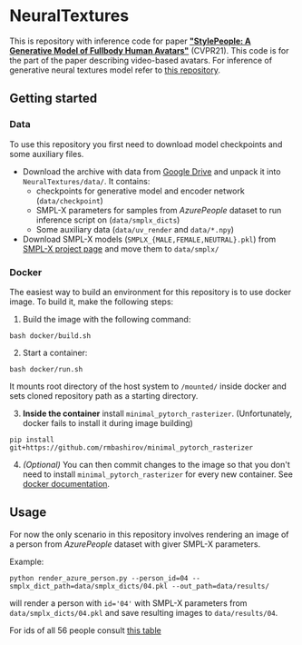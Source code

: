 
# NeuralTextures

This is repository with inference code for paper [**"StylePeople: A Generative Model of Fullbody Human Avatars"**](https://arxiv.org/pdf/2104.08363.pdf) (CVPR21).
This code is for the part of the paper describing video-based avatars. For inference of generative neural textures model refer to [this repository](https://github.com/saic-vul/style-people).

## Getting started
### Data
To use this repository you first need to download model checkpoints and some auxiliary files.

* Download the archive with data from [Google Drive](https://drive.google.com/drive/folders/1YcY3WtCGyq6c0cZIcCG1rll7HGZb_JXc?usp=sharing) and unpack it into `NeuralTextures/data/`. It contains:
	* checkpoints for generative model and encoder network (`data/checkpoint`)
	* SMPL-X parameters for samples from *AzurePeople* dataset to run inference script on (`data/smplx_dicts`)
	* Some auxiliary data (`data/uv_render` and `data/*.npy`)
* Download SMPL-X models (`SMPLX_{MALE,FEMALE,NEUTRAL}.pkl`) from [SMPL-X project page](https://smpl-x.is.tue.mpg.de/) and move them to `data/smplx/`

### Docker
The easiest way to build an environment for this repository is to use docker image. To build it, make the following steps:
1. Build the image with the following command:
```
bash docker/build.sh
```
2. Start a container:
```
bash docker/run.sh
```
It mounts root directory of the host system to `/mounted/` inside docker and sets cloned repository path as a starting directory.

3. **Inside the container** install `minimal_pytorch_rasterizer`. (Unfortunately, docker fails to install it during image building)
```
pip install git+https://github.com/rmbashirov/minimal_pytorch_rasterizer
```
4. *(Optional)* You can then commit changes to the image so that you don't need to install  `minimal_pytorch_rasterizer` for every new container. See [docker documentation](https://docs.docker.com/engine/reference/commandline/commit/).

## Usage   
For now the only scenario in this repository involves rendering an image of a person from *AzurePeople* dataset with giver SMPL-X parameters.

Example:
```
python render_azure_person.py --person_id=04 --smplx_dict_path=data/smplx_dicts/04.pkl --out_path=data/results/
```
will render a person with `id='04'` with SMPL-X parameters from `data/smplx_dicts/04.pkl` and save resulting images to `data/results/04`.

For ids of all 56 people consult [this table](assets/dataset_lookup.png)
